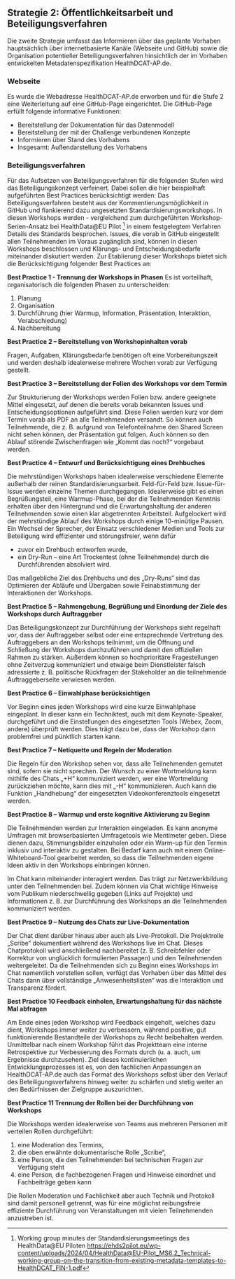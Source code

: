 ## Strategie 2: Öffentlichkeitsarbeit und Beteiligungsverfahren
Die zweite Strategie umfasst das Informieren über das geplante Vorhaben hauptsächlich über internetbasierte Kanäle (Webseite und GitHub) sowie die Organisation potentieller Beteiligungsverfahren hinsichtlich der im Vorhaben entwickelten Metadatenspezifikation HealthDCAT-AP.de.

### Webseite
Es wurde die Webadresse HealthDCAT-AP.de erworben und für die Stufe 2 eine Weiterleitung auf eine GitHub-Page eingerichtet. Die GitHub-Page erfüllt folgende informative Funktionen:
* Bereitstellung der Dokumentation für das Datenmodell
* Bereitstellung der mit der Challenge verbundenen Konzepte
* Informieren über Stand des Vorhabens
* Insgesamt: Außendarstellung des Vorhabens
### Beteiligungsverfahren
Für das Aufsetzen von Beteiligungsverfahren für die folgenden Stufen wird das Beteiligungskonzept verfeinert. Dabei sollen die hier beispielhaft aufgeführten Best Practices berücksichtigt werden:
Das Beteiligungsverfahren besteht aus der Kommentierungsmöglichkeit in GitHub und flankierend dazu angesetzten Standardisierungsworkshops. In diesen Workshops werden - vergleichend zum durchgeführten Workshop-Serien-Ansatz bei HealthData@EU Pilot [^60] in einem festgelegtem Verfahren Details des Standards besprochen. Issues, die vorab in GitHub eingestellt allen Teilnehmenden im Voraus zugänglich sind, können in diesen Workshops beschlossen und Klärungs- und Entscheidungsbedarfe miteinander diskutiert werden.
Zur Etablierung dieser Workshops bietet sich die Berücksichtigung folgender Best Practices an:

**Best Practice 1 - Trennung der Workshops in Phasen**
Es ist vorteilhaft, organisatorisch die folgenden Phasen zu unterscheiden:
1. Planung
2. Organisation
3. Durchführung (hier Warmup, Information, Präsentation, Interaktion, Verabschiedung)
4. Nachbereitung 

**Best Practice 2 – Bereitstellung von Workshopinhalten vorab**

Fragen, Aufgaben, Klärungsbedarfe benötigen oft eine Vorbereitungszeit und werden deshalb idealerweise mehrere Wochen vorab zur Verfügung gestellt.

**Best Practice 3 – Bereitstellung der Folien des Workshops vor dem Termin**

Zur Strukturierung der Workshops werden Folien bzw. andere geeignete Mittel eingesetzt, auf denen die bereits vorab bekannten Issues und Entscheidungsoptionen aufgeführt sind. Diese Folien werden kurz vor dem Termin vorab als PDF an alle Teilnehmenden versandt. So können auch Teilnehmende, die z. B. aufgrund von Telefonteilnahme den Shared Screen nicht sehen können, der Präsentation gut folgen. Auch können so den Ablauf störende Zwischenfragen wie „Kommt das noch?“ vorgebaut werden.

**Best Practice 4 – Entwurf und Berücksichtigung eines Drehbuches**

Die mehrstündigen Workshops haben idealerweise verschiedene Elemente außerhalb der reinen Standardisierungsarbeit. Feld-für-Feld bzw. Issue-für-Issue werden einzelne Themen durchgegangen. Idealerweise gibt es einen Begrüßungsteil, eine Warmup-Phase, bei der die Teilnehmenden Kenntnis erhalten über den Hintergrund und die Erwartungshaltung der anderen Teilnehmenden sowie einen klar abgetrennten Arbeitsteil. Aufgelockert wird der mehrstündige Ablauf des Workshops durch einige 10-minütige Pausen. Ein Wechsel der Sprecher, der Einsatz verschiedener Medien und Tools zur Beteiligung wird effizienter und störungsfreier, wenn dafür

* zuvor ein Drehbuch entworfen wurde,
* ein Dry-Run – eine Art Trockentest (ohne Teilnehmende) durch die Durchführenden absolviert wird.

Das maßgebliche Ziel des Drehbuchs und des „Dry-Runs“ sind das Optimieren der Abläufe und Übergaben sowie Feinabstimmung der Interaktionen der Workshops.

**Best Practice 5 – Rahmengebung, Begrüßung und Einordung der Ziele des Workshops durch Auftraggeber**

Das Beteiligungskonzept zur Durchführung der Workshops sieht regelhaft vor, dass der Auftraggeber selbst oder eine entsprechende Vertretung des Auftraggebers an den Workshops teilnimmt, um die Öffnung und Schließung der Workshops durchzuführen und damit den offiziellen Rahmen zu stärken. Außerdem können so hochprioritäre Fragestellungen ohne Zeitverzug kommuniziert und etwaige beim Dienstleister falsch adressierte z. B. politische Rückfragen der Stakeholder an die teilnehmende Auftraggeberseite verwiesen werden.

**Best Practice 6 – Einwahlphase berücksichtigen**

Vor Beginn eines jeden Workshops wird eine kurze Einwahlphase eingeplant. In dieser kann ein Techniktest, auch mit dem Keynote-Speaker, durchgeführt und die Einstellungen des eingesetzten Tools (Webex, Zoom, andere) überprüft werden. Dies trägt dazu bei, dass der Workshop dann problemfrei und pünktlich starten kann.

**Best Practice 7 – Netiquette und Regeln der Moderation**

Die Regeln für den Workshop sehen vor, dass alle Teilnehmenden gemutet sind, sofern sie nicht sprechen. Der Wunsch zu einer Wortmeldung kann mithilfe des Chats „+H“ kommuniziert werden, wer eine Wortmeldung zurückziehen möchte, kann dies mit „-H“ kommunizieren. Auch kann die Funktion „Handhebung“ der eingesetzten Videokonferenztools eingesetzt werden.

**Best Practice 8 – Warmup und erste kognitive Aktivierung zu Beginn**

Die Teilnehmenden werden zur Interaktion eingeladen. Es kann anonyme Umfragen mit browserbasierten Umfragetools wie Mentimeter geben. Diese dienen dazu, Stimmungsbilder einzuholen oder ein Warm-up für den Termin inklusiv und interaktiv zu gestalten. Bei Bedarf kann auch mit einem Online-Whiteboard-Tool gearbeitet werden, so dass die Teilnehmenden eigene Ideen aktiv in den Workshops einbringen können.

Im Chat kann miteinander interagiert werden. Das trägt zur Netzwerkbildung unter den Teilnehmenden bei. Zudem können via Chat wichtige Hinweise vom Publikum niederschwellig gegeben (Links auf Projekte) und Informationen z. B. zur Durchführung des Workshops an die Teilnehmenden kommuniziert werden. 

**Best Practice 9 – Nutzung des Chats zur Live-Dokumentation**

Der Chat dient darüber hinaus aber auch als Live-Protokoll. Die Projektrolle „Scribe“ dokumentiert während des Workshops live im Chat. Dieses Chatprotokoll wird anschließend nachbereitet (z. B. Schreibfehler oder Korrektur von unglücklich formulierten Passagen) und den Teilnehmenden weitergeleitet. Da die Teilnehmenden sich zu Beginn eines Workshops im Chat namentlich vorstellen sollen, verfügt das Vorhaben über das Mittel des Chats dann über vollständige „Anwesenheitslisten“ was die Interaktion und Transparenz fördert.

**Best Practice 10   Feedback einholen, Erwartungshaltung für das nächste Mal abfragen**

Am Ende eines jeden Workshop wird Feedback eingeholt, welches dazu dient, Workshops immer weiter zu verbessern, während positive, gut funktionierende Bestandteile der Workshops zu Recht beibehalten werden. Unmittelbar nach einem Workshop führt das Projektteam eine interne Retrospektive zur Verbesserung des Formats durch (u. a. auch, um Ergebnisse durchzusehen). Ziel dieses kontinuierlichen Entwicklungsprozesses ist es, von den fachlichen Anpassungen an HealthDCAT-AP.de auch das Format des Workshops selbst über den Verlauf des Beteiligungsverfahrens hinweg weiter zu schärfen und stetig weiter an den Bedürfnissen der Zielgruppe auszurichten.

**Best Practice 11   Trennung der Rollen bei der Durchführung von Workshops**

Die Workshops werden idealerweise von Teams aus mehreren Personen mit verteilen Rollen durchgeführt:
1.	eine Moderation des Termins,
2.	die oben erwähnte dokumentarische Rolle „Scribe“, 
3.	eine Person, die den Teilnehmenden bei technischen Fragen zur Verfügung steht 
4.	eine Person, die fachbezogenen Fragen und Hinweise einordnet und Fachbeiträge geben kann 

Die Rollen Moderation und Fachlichkeit aber auch Technik und Protokoll sind damit personell getrennt, was für eine möglichst reibungsfreie effiziente Durchführung von Veranstaltungen mit vielen Teilnehmenden anzustreben ist.

[^60]:Working group minutes der Standardisierungsmeetings des HealthData@EU Piloten https://ehds2pilot.eu/wp-content/uploads/2024/04/HealthData@EU-Pilot_MS6.2_Technical-working-group-on-the-transition-from-existing-metadata-templates-to-HealthDCAT_FIN-1.pdf 
